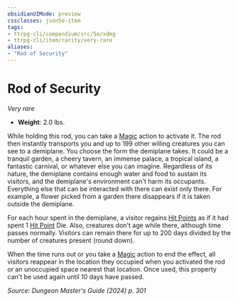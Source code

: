 ```yaml
---
obsidianUIMode: preview
cssclasses: json5e-item
tags:
- ttrpg-cli/compendium/src/5e/xdmg
- ttrpg-cli/item/rarity/very-rare
aliases: 
- "Rod of Security"
---
```

# Rod of Security
*Very rare*  


- **Weight**: 2.0 lbs.

While holding this rod, you can take a [Magic](2-Mechanics/CLI/rules/actions.md#Magic) action to activate it. The rod then instantly transports you and up to 199 other willing creatures you can see to a demiplane. You choose the form the demiplane takes. It could be a tranquil garden, a cheery tavern, an immense palace, a tropical island, a fantastic carnival, or whatever else you can imagine. Regardless of its nature, the demiplane contains enough water and food to sustain its visitors, and the demiplane's environment can't harm its occupants. Everything else that can be interacted with there can exist only there. For example, a flower picked from a garden there disappears if it is taken outside the demiplane.

For each hour spent in the demiplane, a visitor regains [Hit Points](2-Mechanics/CLI/rules/variant-rules/hit-points-xphb.md) as if it had spent 1 [Hit Point](2-Mechanics/CLI/rules/variant-rules/hit-points-xphb.md) Die. Also, creatures don't age while there, although time passes normally. Visitors can remain there for up to 200 days divided by the number of creatures present (round down).

When the time runs out or you take a [Magic](2-Mechanics/CLI/rules/actions.md#Magic) action to end the effect, all visitors reappear in the location they occupied when you activated the rod or an unoccupied space nearest that location. Once used, this property can't be used again until 10 days have passed.

*Source: Dungeon Master's Guide (2024) p. 301*